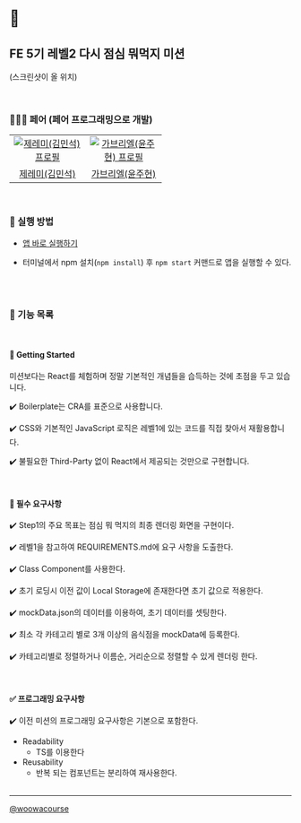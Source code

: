 # 🥘

## FE 5기 레벨2 다시 점심 뭐먹지 미션

(스크린샷이 올 위치)

<br>

### 🧑‍🤝‍🧑 페어 (페어 프로그래밍으로 개발)

<table>
  <tr>
    <td align="center" width="120px">
      <a href="https://github.com/shackstack" target="_blank">
        <img src="https://avatars.githubusercontent.com/u/102432453?v=4" alt="제레미(김민석) 프로필" />
      </a>
    </td>
    <td align="center" width="120px">
      <a href="https://github.com/gabrielyoon7" target="_blank">
        <img src="https://avatars.githubusercontent.com/u/69189073?v=4" alt="가브리엘(윤주현) 프로필" />
      </a>
    </td>
  </tr>
  <tr>
    <td align="center">
      <a href="https://github.com/shackstack" target="_blank">
        제레미(김민석)
      </a>
    </td>
    <td align="center">
      <a href="https://github.com/gabrielyoon7" target="_blank">
        가브리엘(윤주현) 
      </a>
    </td>
  </tr>
</table>

<br>

### 📝 실행 방법

- <a href="https://gabrielyoon7.github.io/react-lunch/">앱 바로 실행하기</a>

- 터미널에서 npm 설치(`npm install`) 후 `npm start` 커맨드로 앱을 실행할 수 있다.

<br>
<br>

### 🎯 기능 목록

<br>

#### 🚀 Getting Started

미션보다는 React를 체험하며 정말 기본적인 개념들을 습득하는 것에 초점을 두고 있습니다.

✔️ Boilerplate는 CRA를 표준으로 사용합니다.

✔️ CSS와 기본적인 JavaScript 로직은 레벨1에 있는 코드를 직접 찾아서 재활용합니다.

✔️ 불필요한 Third-Party 없이 React에서 제공되는 것만으로 구현합니다.

<br>

#### 📝 필수 요구사항

✔️ Step1의 주요 목표는 점심 뭐 먹지의 최종 렌더링 화면을 구현이다.

✔️ 레벨1을 참고하여 REQUIREMENTS.md에 요구 사항을 도출한다.

✔️ Class Component를 사용한다.

✔️ 초기 로딩시 이전 값이 Local Storage에 존재한다면 초기 값으로 적용한다.

✔️ mockData.json의 데이터를 이용하여, 초기 데이터를 셋팅한다.

✔️ 최소 각 카테고리 별로 3개 이상의 음식점을 mockData에 등록한다.

✔️ 카테고리별로 정렬하거나 이름순, 거리순으로 정렬할 수 있게 렌더링 한다.

<br>

#### ✅ 프로그래밍 요구사항

✔️ 이전 미션의 프로그래밍 요구사항은 기본으로 포함한다.

- Readability
  - TS를 이용한다
- Reusability
  - 반복 되는 컴포넌트는 분리하여 재사용한다.
    <br>
    <br>

---

<a href="https://github.com/woowacourse">@woowacourse</a>
